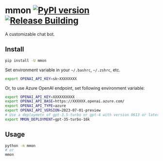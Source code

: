 # mmon [![PyPI version](https://badge.fury.io/py/mmon.svg)](https://badge.fury.io/py/mmon) [![Release Building](https://github.com/iaalm/mmon/actions/workflows/release.yml/badge.svg)](https://github.com/iaalm/mmon/actions/workflows/release.yml)
A customizable chat bot.

## Install
```bash
pip install -U mmon
```

Set environment variable in your `~/.bashrc`, `~/.zshrc`, etc.
```bash
export OPENAI_API_KEY=sk~XXXXXXXX
```
Or, to use Azure OpenAI endpoint, set following environment variable:
```bash
export OPENAI_API_KEY=XXXXXXXXXX
export OPENAI_API_BASE=https://XXXXXX.openai.azure.com/
export OPENAI_API_TYPE=azure
export OPENAI_API_VERSION=2023-07-01-preview
# Use a deploymetn of gpt-3.5-turbo or gpt-4 with version 0613 or later
export MMON_DEPLOYMENT=gpt-35-turbo-16k
```

## Usage
```bash
python -m mmon
# or
mmon
```
